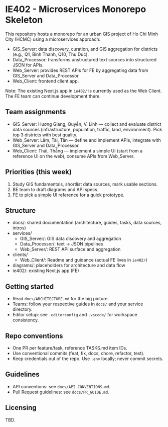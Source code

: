# IE402 - Microservices Monorepo Skeleton

This repository hosts a monorepo for an urban GIS project of Ho Chi Minh City (HCMC) using a microservices approach:

- GIS_Server: data discovery, curation, and GIS aggregation for districts (e.g., Q1, Binh Thanh, Q10, Thu Duc).
- Data_Processor: transforms unstructured text sources into structured JSON for APIs.
- Web_Server: provides REST APIs for FE by aggregating data from GIS_Server and Data_Processor.
- Web_Client: frontend client app.

Note: The existing Next.js app in `ie402/` is currently used as the Web Client. The FE team can continue development there.

## Team assignments
- GIS_Server: Hương Giang, Quyền, V. Linh — collect and evaluate district data sources (infrastructure, population, traffic, land, environment). Pick top 3 districts with best quality.
- Web_Server: Lâm, Tài, Tân — define and implement APIs, integrate with GIS_Server and Data_Processor.
- Web_Client: Thái, Thắng — implement a simple UI (start from a reference UI on the web), consume APIs from Web_Server.

## Priorities (this week)
1) Study GIS fundamentals, shortlist data sources, mark usable sections.
2) BE team to draft diagrams and API specs.
3) FE to pick a simple UI reference for a quick prototype.

## Structure
- docs/: shared documentation (architecture, guides, tasks, data sources, intros)
- services/
  - GIS_Server/: GIS data discovery and aggregation
  - Data_Processor/: text -> JSON pipelines
  - Web_Server/: REST API surface and aggregation
- clients/
  - Web_Client/: Readme and guidance (actual FE lives in `ie402/`)
- diagrams/: placeholders for architecture and data flow
- ie402/: existing Next.js app (FE)

## Getting started
- Read `docs/ARCHITECTURE.md` for the big picture.
- Teams: follow your respective guides in `docs/` and your service directory.
- Editor setup: see `.editorconfig` and `.vscode/` for workspace consistency.

## Repo conventions
- One PR per feature/task, reference TASKS.md item IDs.
- Use conventional commits (feat, fix, docs, chore, refactor, test).
- Keep credentials out of the repo. Use `.env` locally; never commit secrets.

## Guidelines
- API conventions: see `docs/API_CONVENTIONS.md`.
- Pull Request guidelines: see `docs/PR_GUIDE.md`.

## Licensing
TBD.
